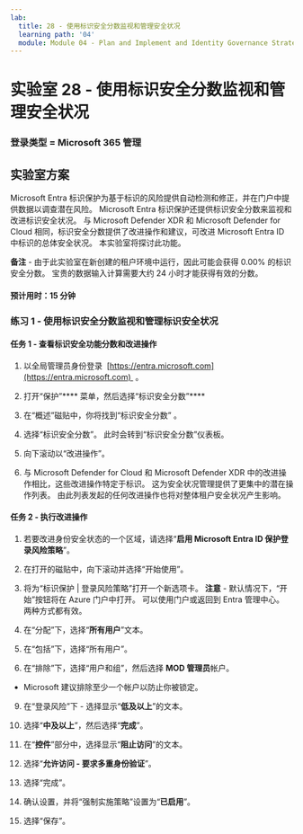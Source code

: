 ```yaml
---
lab:
  title: 28 - 使用标识安全分数监视和管理安全状况
  learning path: '04'
  module: Module 04 - Plan and Implement and Identity Governance Strategy
---
```


# 实验室 28 - 使用标识安全分数监视和管理安全状况

### 登录类型 = Microsoft 365 管理

## 实验室方案

Microsoft Entra 标识保护为基于标识的风险提供自动检测和修正，并在门户中提供数据以调查潜在风险。 Microsoft Entra 标识保护还提供标识安全分数来监视和改进标识安全状况。  与 Microsoft Defender XDR 和 Microsoft Defender for Cloud 相同，标识安全分数提供了改进操作和建议，可改进 Microsoft Entra ID 中标识的总体安全状况。  本实验室将探讨此功能。 

**备注** - 由于此实验室在新创建的租户环境中运行，因此可能会获得 0.00% 的标识安全分数。  宝贵的数据输入计算需要大约 24 小时才能获得有效的分数。

#### 预计用时：15 分钟

### 练习 1 - 使用标识安全分数监视和管理标识安全状况

#### 任务 1 - 查看标识安全功能分数和改进操作

1. 以全局管理员身份登录  [https://entra.microsoft.com](https://entra.microsoft.com)  。

2. 打开“保护”**** 菜单，然后选择“标识安全分数”****

3. 在“概述”磁贴中，你将找到“标识安全分数” 。

4. 选择“标识安全分数”。  此时会转到“标识安全分数”仪表板。

5. 向下滚动以“改进操作”。

6. 与 Microsoft Defender for Cloud 和 Microsoft Defender XDR 中的改进操作相比，这些改进操作特定于标识。  这为安全状况管理提供了更集中的潜在操作列表。  由此列表发起的任何改进操作也将对整体租户安全状况产生影响。 

#### 任务 2 - 执行改进操作

1. 若要改进身份安全状态的一个区域，请选择“**启用 Microsoft Entra ID 保护登录风险策略**”。

2. 在打开的磁贴中，向下滚动并选择“开始使用”。

3. 将为“标识保护 | 登录风险策略”打开一个新选项卡。
 **注意** - 默认情况下，“开始”按钮将在 Azure 门户中打开。 可以使用门户或返回到 Entra 管理中心。 两种方式都有效。

6. 在“分配”下，选择“**所有用户**”文本。

7. 在“包括”下，选择“所有用户”。

8. 在“排除”下，选择“用户和组”，然后选择 **MOD 管理员**帐户。

  - Microsoft 建议排除至少一个帐户以防止你被锁定。

9. 在“登录风险”下 - 选择显示“**低及以上**”的文本。

10. 选择“**中及以上**”，然后选择“**完成**”。

10. 在“**控件**”部分中，选择显示“**阻止访问**”的文本。

11. 选择“**允许访问 - 要求多重身份验证**”。

11. 选择“完成”。

14. 确认设置，并将“强制实施策略”设置为“**已启用**”。

15. 选择“保存”。
